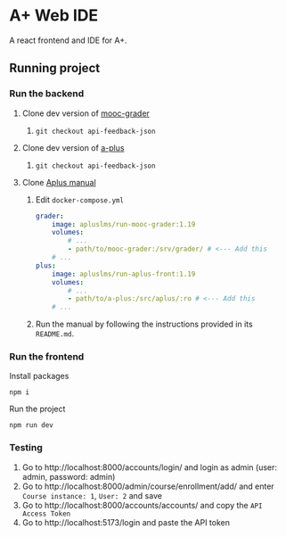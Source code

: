 # A+ Web IDE

A react frontend and IDE for A+.

## Running project

### Run the backend

1. Clone dev version of [mooc-grader](https://github.com/ihalaij1/mooc-grader/tree/api-feedback-json)
    1. `git checkout api-feedback-json`
2. Clone dev version of [a-plus](https://github.com/ihalaij1/a-plus/tree/api-feedback-json)
    1. `git checkout api-feedback-json`
3. Clone [Aplus manual](https://github.com/apluslms/aplus-manual)

    1. Edit `docker-compose.yml`

        ```yaml
        grader:
            image: apluslms/run-mooc-grader:1.19
            volumes:
                # ...
                - path/to/mooc-grader:/srv/grader/ # <--- Add this
            # ...
        plus:
            image: apluslms/run-aplus-front:1.19
            volumes:
                # ...
                - path/to/a-plus:/src/aplus/:ro # <--- Add this
            # ...
        ```

    2. Run the manual by following the instructions provided in its `README.md`.

### Run the frontend

Install packages

```
npm i
```

Run the project

```
npm run dev
```

### Testing

1. Go to http://localhost:8000/accounts/login/ and login as admin (user: admin, password: admin)
2. Go to http://localhost:8000/admin/course/enrollment/add/ and enter `Course instance: 1`, `User: 2` and save
3. Go to http://localhost:8000/accounts/accounts/ and copy the `API Access Token`
4. Go to http://localhost:5173/login and paste the API token
